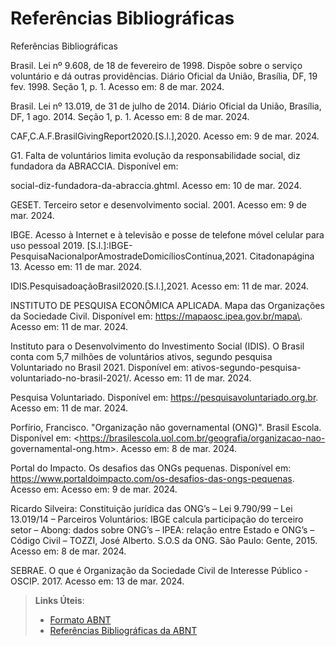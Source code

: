 # Referências Bibliográficas

Referências Bibliográficas

Brasil. Lei nº 9.608, de 18 de fevereiro de 1998. Dispõe sobre o serviço voluntário e dá outras providências. Diário Oficial da União, Brasília, DF, 19 fev. 1998. Seção 1,
p. 1. Acesso em: 8 de mar. 2024.

Brasil. Lei nº 13.019, de 31 de julho de 2014. Diário Oficial da União, Brasília, DF, 1 ago. 2014. Seção 1, p. 1. Acesso em: 8 de mar. 2024.

CAF,C.A.F.BrasilGivingReport2020.[S.l.],2020. Acesso em: 9 de mar. 2024.

G1. Falta de voluntários limita evolução da responsabilidade social, diz fundadora da ABRACCIA.	Disponível	em:
 
social-diz-fundadora-da-abraccia.ghtml. Acesso em: 10 de mar. 2024.

GESET. Terceiro setor e desenvolvimento social. 2001. Acesso em: 9 de mar. 2024.

IBGE. Acesso à Internet e à televisão e posse de telefone móvel celular para uso pessoal 2019. [S.l.]:IBGE-PesquisaNacionalporAmostradeDomicíliosContínua,2021.
Citadonapágina 13. Acesso em: 11 de mar. 2024.

IDIS.PesquisadoaçãoBrasil2020.[S.l.],2021. Acesso em: 11 de mar. 2024.

INSTITUTO DE PESQUISA ECONÔMICA APLICADA. Mapa das Organizações da Sociedade Civil. Disponível em: <https://mapaosc.ipea.gov.br/mapa\>. Acesso em: 11 de mar. 2024.

Instituto para o Desenvolvimento do Investimento Social (IDIS). O Brasil conta com 5,7 milhões de voluntários ativos, segundo pesquisa Voluntariado no Brasil 2021. Disponível em:
ativos-segundo-pesquisa-voluntariado-no-brasil-2021/. Acesso em: 11 de mar. 2024.

Pesquisa Voluntariado. Disponível em: https://pesquisavoluntariado.org.br. Acesso em: 11 de mar. 2024.
 
Porfírio, Francisco. "Organização não governamental (ONG)". Brasil Escola. Disponível em: <https://brasilescola.uol.com.br/geografia/organizacao-nao- governamental-ong.htm\>. Acesso em: 8 de mar. 2024.

Portal do Impacto. Os desafios das ONGs pequenas. Disponível em: https://www.portaldoimpacto.com/os-desafios-das-ongs-pequenas. Acesso em: Acesso em: 9 de mar. 2024.

Ricardo Silveira: Constituição jurídica das ONG’s – Lei 9.790/99 – Lei 13.019/14 – Parceiros  Voluntários:  IBGE  calcula  participação  do  terceiro setor – Abong: dados sobre ONG’s – IPEA: relação entre Estado e ONG’s – Código Civil – TOZZI, José Alberto. S.O.S da ONG. São Paulo: Gente, 2015. Acesso em: 8 de mar. 2024.

SEBRAE. O que é Organização da Sociedade Civil de Interesse Público - OSCIP. 2017. Acesso em: 13 de mar. 2024.



> **Links Úteis**:
> - [Formato ABNT](https://www.normastecnicas.com/abnt/)
> - [Referências Bibliográficas da ABNT](https://comunidade.rockcontent.com/referencia-bibliografica-abnt/)
